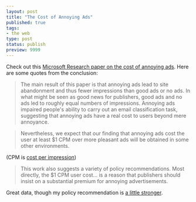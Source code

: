 ```yaml
--- 
layout: post
title: "The Cost of Annoying Ads"
published: true
tags: 
- the web
type: post
status: publish
preview: 9999
---
```


Check out this [Microsoft Research paper on the cost of annoying ads](http://www.dangoldstein.com/papers/goldstein_mcafee_suri_annoying_ads.pdf). Here are some quotes from the conclusion:

> The main result of this paper is that annoying ads lead to site abandonment and thus fewer impressions than good ads or no ads. In what might be seen as good news for publishers, good ads and no ads led to roughly equal numbers of impressions. Annoying ads impaired people's ability to carry out an email classification task, suggesting that annoying ads have a real cost to users beyond mere annoyance.

> Nevertheless, we expect that our finding that annoying ads cost the user at
least $1 CPM over more pleasant ads will be obtained in some other environments.

(CPM is [cost per impression](http://en.wikipedia.org/wiki/Cost_per_impression))

> This work also suggests a variety of policy recommendations. Most directly, the $1 CPM user cost... is a reason that publishers should insist on a substantial premium for annoying advertisements.

Great data, though my policy recommendation is [a little stronger](http://webadvertisingisbroken.com/).